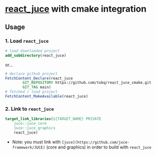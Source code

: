 # [react_juce](https://github.com/nick-thompson/blueprint/tree/master/react_juce) with cmake integration

## Usage

### 1. Load `react_juce`
```cmake
# load downloaded project
add_subdirectory(react_juce)
```
or...

```cmake
# declare github project 
FetchContent_Declare(react_juce
        GIT_REPOSITORY https://github.com/tobq/react_juce_cmake.git
        GIT_TAG main)
# fetched / load project
FetchContent_MakeAvailable(react_juce)
```
### 2. Link to `react_juce`
```cmake
target_link_libraries(${TARGET_NAME} PRIVATE 
    juce::juce_core
    juce::juce_graphics
    react_juce)
```
* Note: you must link with `[juce](https://github.com/juce-framework/JUCE)` (core and graphics) in order to build with `react_juce`
